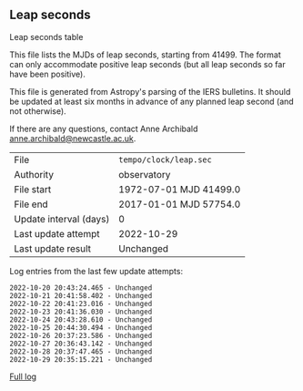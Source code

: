 
## Leap seconds

Leap seconds table

This file lists the MJDs of leap seconds, starting from 41499.
The format can only accommodate positive leap seconds (but all
leap seconds so far have been positive).

This file is generated from Astropy's parsing of the IERS
bulletins. It should be updated at least six months in advance
of any planned leap second (and not otherwise).

If there are any questions, contact Anne Archibald
<anne.archibald@newcastle.ac.uk>.

|     |     |
|:--- |:--- |
| File | `tempo/clock/leap.sec` |
| Authority | observatory |
| File start | 1972-07-01 MJD 41499.0 |
| File end | 2017-01-01 MJD 57754.0 |
| Update interval (days) | 0 |
| Last update attempt | 2022-10-29 |
| Last update result | Unchanged |

Log entries from the last few update attempts:
```
2022-10-20 20:43:24.465 - Unchanged
2022-10-21 20:41:58.402 - Unchanged
2022-10-22 20:41:23.016 - Unchanged
2022-10-23 20:41:36.030 - Unchanged
2022-10-24 20:43:28.610 - Unchanged
2022-10-25 20:44:30.494 - Unchanged
2022-10-26 20:37:23.586 - Unchanged
2022-10-27 20:36:43.142 - Unchanged
2022-10-28 20:37:47.465 - Unchanged
2022-10-29 20:35:15.221 - Unchanged
```
[Full log](https://raw.githubusercontent.com/ipta/pulsar-clock-corrections/main/log/tempo/clock/leap.sec.log)
